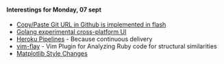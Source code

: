 #### Interestings for Monday, 07 sept

* [Copy/Paste Git URL in Github is implemented in flash](http://techcrunch.com/2013/01/02/github-replaces-copy-and-paste-with-zeroclipboard/) 
* [Golang experimental cross-platform UI](http://www.infoworld.com/article/2903615/application-development/googles-gxui-equips-golang-with-an-experimental-cross-platform-ui.html)
* [Heroku Pipelines](https://devcenter.heroku.com/articles/heroku-labs-new-pipelines) - Because continuous delivery
* [vim-flay](https://github.com/prophittcorey/vim-flay) - Vim Plugin for Analyzing Ruby code for structural similarities
* [Matplotlib Style Changes](http://matplotlib.org/style_changes.html)
